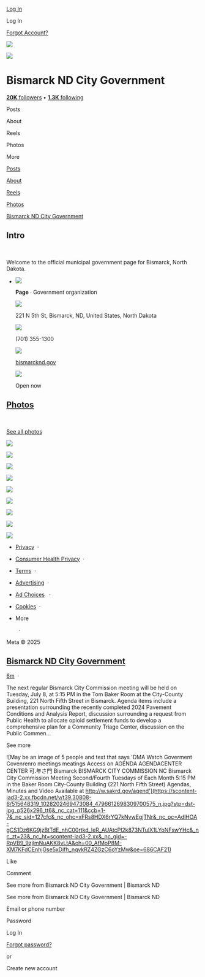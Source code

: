 [Log In](https://www.facebook.com/login/device-based/regular/login/?login_attempt=1&next=https%3A%2F%2Fwww.facebook.com%2FBismarckNDGov)

Log In

[Forgot Account?](https://www.facebook.com/recover/initiate?ars=royal_blue_bar)

![](https://scontent-iad3-1.xx.fbcdn.net/v/t39.30808-6/489769365_965734705719861_765719641511442996_n.jpg?stp=cp6_dst-jpg_fb50_s320x320_tt6&_nc_cat=104&ccb=1-7&_nc_sid=cc71e4&_nc_ohc=h0_oq0wXS1EQ7kNvwFjxtvO&_nc_oc=AdmfVoewuejgioYMc-A_DqiAxGpudRUzlzSfUBjJ9aCis03UfY9B1xIncYw1SDLbnkY&_nc_zt=23&_nc_ht=scontent-iad3-1.xx&_nc_gid=3pu6Xc4fIOBw_pZ1QyyImw&oh=00_AfMORp6KWVlxLy8fw34myyE7xT79MxF27kWWMk-vRjo-7Q&oe=686CBB5C)

![](https://scontent-iad3-1.xx.fbcdn.net/v/t39.30808-6/489769365_965734705719861_765719641511442996_n.jpg?stp=cp6_dst-jpg_s960x960_tt6&_nc_cat=104&ccb=1-7&_nc_sid=cc71e4&_nc_ohc=h0_oq0wXS1EQ7kNvwFjxtvO&_nc_oc=AdmfVoewuejgioYMc-A_DqiAxGpudRUzlzSfUBjJ9aCis03UfY9B1xIncYw1SDLbnkY&_nc_zt=23&_nc_ht=scontent-iad3-1.xx&_nc_gid=3pu6Xc4fIOBw_pZ1QyyImw&oh=00_AfNyiXznJnenHcbx2M4e7kBu-OJhWLXqwzLj4R2_Df4Idw&oe=686CBB5C)

# Bismarck ND City Government

[**20K** followers](https://www.facebook.com/BismarckNDGov/followers) • [**1.3K** following](https://www.facebook.com/BismarckNDGov/following)

Posts

About

Reels

Photos

More

[Posts](https://www.bismarcknd.gov/BismarckNDGov)

[About](https://www.facebook.com/BismarckNDGov/about)

[Reels](https://www.facebook.com/BismarckNDGov/reels_tab)

[Photos](https://www.facebook.com/BismarckNDGov/photos)

[Bismarck ND City Government](https://www.facebook.com/BismarckNDGov)

## Intro

 

Welcome to the official municipal government page for Bismarck, North Dakota.

- ![](https://static.xx.fbcdn.net/rsrc.php/v4/ye/r/4PEEs7qlhJk.png)
  
  **Page** · Government organization
  
  ![](https://static.xx.fbcdn.net/rsrc.php/v4/yW/r/8k_Y-oVxbuU.png)
  
  221 N 5th St, Bismarck, ND, United States, North Dakota
  
  ![](https://static.xx.fbcdn.net/rsrc.php/v4/yT/r/Dc7-7AgwkwS.png)
  
  (701) 355-1300
  
  ![](https://static.xx.fbcdn.net/rsrc.php/v4/y3/r/BQdeC67wT9z.png)
  
  [bismarcknd.gov](https://l.facebook.com/l.php?u=http%3A%2F%2Fwww.bismarcknd.gov%2F&h=AT1hdjAHkxXGM9HHmg8kCpvR1fOOt2g5RLKCVVg6dZDI3iGYCFy2a2pQTpO-6hMw18b_PldkzHRMQn677zSMwpjtCuYqwFOTzkc2WxB-l6dKy5Y9nt2wBeEaiLK3npYKrgMBuVvNfeY--Q)
  
  ![](https://static.xx.fbcdn.net/rsrc.php/v4/yE/r/mp_faH0qhrY.png)
  
  Open now

## [Photos](https://www.facebook.com/BismarckNDGov/photos)

 

[See all photos](https://www.facebook.com/BismarckNDGov/photos)

![](https://scontent-iad3-1.xx.fbcdn.net/v/t39.30808-6/503578338_3100796096763311_5452075612650651828_n.jpg?stp=c342.0.1365.1365a_dst-jpg_s160x160_tt6&_nc_cat=101&ccb=1-7&_nc_sid=3b8ee0&_nc_ohc=en3AY_ZIroQQ7kNvwFMzXmu&_nc_oc=Adlgti6Ku4-ZNPG3Y9ToadNSfC0KaV11-tGvXVfuqjZoOGWdVqqYNzZUNx_g0MPWeBU&_nc_zt=23&_nc_ht=scontent-iad3-1.xx&_nc_gid=dG-HLRCo3x3JBNZ-3DGoEw&oh=00_AfMmWx3pQwNedxaC1c-WAMWa-idaBmLeFqixjEBZrcUX5A&oe=686CA52F)

![](https://scontent-iad3-1.xx.fbcdn.net/v/t39.30808-6/510794465_10069188409785702_3775720824010975575_n.jpg?stp=c424.0.1200.1200a_dst-jpg_s160x160_tt6&_nc_cat=102&ccb=1-7&_nc_sid=09d16d&_nc_ohc=LcQXBmwxBz8Q7kNvwHFA_ln&_nc_oc=AdlbtaBULGOtgW4nQY34Cc2_WFh_0zS2x_9oBZ12LND5HzwQcPwRzq_ONTgqkZzdmwY&_nc_zt=23&_nc_ht=scontent-iad3-1.xx&_nc_gid=dG-HLRCo3x3JBNZ-3DGoEw&oh=00_AfM06pCKt91wULkP-k1iP1U9SyX1wAcnXp-Y3_xy_iE4XA&oe=686CB79D)

![](https://scontent-iad3-1.xx.fbcdn.net/v/t39.30808-6/465234002_8844326292284104_3988286301219058992_n.jpg?stp=c330.0.1389.1389a_dst-jpg_s160x160_tt6&_nc_cat=102&ccb=1-7&_nc_sid=09d16d&_nc_ohc=z3NI9xTsHykQ7kNvwE-ZFCk&_nc_oc=Adn4ZSrNuGOwFA4-9BIGUOQ923ULeGdAQ4Ozm4YK-N0IOxFoyHVoVgeNYnp7GeDAUm0&_nc_zt=23&_nc_ht=scontent-iad3-1.xx&_nc_gid=dG-HLRCo3x3JBNZ-3DGoEw&oh=00_AfNMpEtFmD_RQfRUt_Yohiw5-6JW5zcqIez5oqIy4QzxmQ&oe=686CC271)

![](https://scontent-iad3-2.xx.fbcdn.net/v/t39.30808-6/465271040_8844326305617436_3885236114917700593_n.jpg?stp=c168.0.473.473a_dst-jpg_s160x160_tt6&_nc_cat=105&ccb=1-7&_nc_sid=09d16d&_nc_ohc=fYHSqDSvOFkQ7kNvwHXpyjS&_nc_oc=AdmTEZ1JghJH0ua1B3zajRCrVIbcUO8jqiwPYir9WG2becaEviIhOKPVYR3iPfbDCJc&_nc_zt=23&_nc_ht=scontent-iad3-2.xx&_nc_gid=dG-HLRCo3x3JBNZ-3DGoEw&oh=00_AfN407wo2jl6xH1s4k23-m6gXlt9Qt4KiKk9ZOSn_LByDw&oe=686CDB75)

![](https://scontent-iad3-1.xx.fbcdn.net/v/t39.30808-6/485051060_950389687254363_4266304516167550178_n.jpg?stp=c448.0.1152.1152a_cp6_dst-jpg_s160x160_tt6&_nc_cat=104&ccb=1-7&_nc_sid=30a509&_nc_ohc=27eGQjf32H0Q7kNvwGBf_ES&_nc_oc=AdnpJ3C_ERkLeeGunZaGxOqpou1wTb-6mTfYBNu4U-cWcVewhk8CVZqWjjtjxVjl0OQ&_nc_zt=23&_nc_ht=scontent-iad3-1.xx&_nc_gid=dG-HLRCo3x3JBNZ-3DGoEw&oh=00_AfN3NqtuU6xJC8IjL8Y5_QJsFKoaFKRGut7yFBG7MveCEA&oe=686CD091)

![](https://scontent-iad3-1.xx.fbcdn.net/v/t39.30808-6/481952706_942509658042366_5629412936580839569_n.jpg?stp=c256.0.1536.1536a_cp6_dst-jpg_s160x160_tt6&_nc_cat=108&ccb=1-7&_nc_sid=30a509&_nc_ohc=MzZfz2OipFEQ7kNvwEHzGom&_nc_oc=Adkw2b0s07RAZqka9Q8bS6MSkjNTX3-5Ra0iqxkDWhyt6ksC7GekoOBItkaJdpu9r3E&_nc_zt=23&_nc_ht=scontent-iad3-1.xx&_nc_gid=dG-HLRCo3x3JBNZ-3DGoEw&oh=00_AfPBk6Cv-3Q9aHjqaM67STFJGKEKa5p3iQSl5fRvQjWGbA&oe=686CA795)

![](https://scontent-iad3-1.xx.fbcdn.net/v/t39.30808-6/481151132_938946511732014_5229764177420198522_n.jpg?stp=c448.0.1152.1152a_cp6_dst-jpg_s160x160_tt6&_nc_cat=104&ccb=1-7&_nc_sid=30a509&_nc_ohc=TqDmHKKMpAgQ7kNvwGAj1m7&_nc_oc=AdnWGu0H_uZ4fAZ-QDuQBVAIT13sj4NiOfxXHR6KLhmx-SIra733SSV7_XxjCi8_cH0&_nc_zt=23&_nc_ht=scontent-iad3-1.xx&_nc_gid=dG-HLRCo3x3JBNZ-3DGoEw&oh=00_AfMGQgAAie0yQXQVBtVSym2Q1J61lv_DuEzgX1wP7FkoKw&oe=686CDBC9)

![](https://scontent-iad3-2.xx.fbcdn.net/v/t39.30808-6/481181640_938544041772261_7827136368121536740_n.jpg?stp=c448.0.1152.1152a_cp6_dst-jpg_s160x160_tt6&_nc_cat=100&ccb=1-7&_nc_sid=30a509&_nc_ohc=qkgiR9hPdHAQ7kNvwFq7oWM&_nc_oc=AdllwPAN9neBjcxBpeuJ4sgnYNZUr_EFKdNsmXcHFw_5xdCJcZAU0ka_1dxNHGux0Pg&_nc_zt=23&_nc_ht=scontent-iad3-2.xx&_nc_gid=dG-HLRCo3x3JBNZ-3DGoEw&oh=00_AfNZelwj6kFa0xc6KHuPPA5rgscRPhX2dJYKHWwpIeExAw&oe=686CB1D6)

![](https://scontent-iad3-1.xx.fbcdn.net/v/t39.30808-6/481144139_938539931772672_6885206594105854701_n.jpg?stp=c256.0.1536.1536a_cp6_dst-jpg_s160x160_tt6&_nc_cat=104&ccb=1-7&_nc_sid=30a509&_nc_ohc=05SfVXC7i40Q7kNvwHaNmMi&_nc_oc=Adka8i6kI97KYL_ZvMX0O4pC2DvhKcqY1vjyAXexd70USOpUQn_Ujv9g4kc4EYJpgaA&_nc_zt=23&_nc_ht=scontent-iad3-1.xx&_nc_gid=dG-HLRCo3x3JBNZ-3DGoEw&oh=00_AfN3xr_WXBJNTdjYt0-LhBx9VRBkKJtUV2zK4Y1Efo3y1A&oe=686CCAFB)

- [Privacy](https://www.bismarcknd.gov/privacy/policy/?entry_point=comet_dropdown)  ·
- [Consumer Health Privacy](https://www.bismarcknd.gov/privacy/policies/health)  ·
- [Terms](https://www.bismarcknd.gov/policies?ref=pf)  ·
- [Advertising](https://www.bismarcknd.gov/business)  ·
- [Ad Choices](https://www.bismarcknd.gov/help/568137493302217)   ·
- [Cookies](https://www.bismarcknd.gov/policies/cookies)  ·
- More
  
    ·

Meta © 2025

## [**Bismarck ND City Government**](https://www.facebook.com/BismarckNDGov?__cft__%5B0%5D=AZVt_WWAeJsjoyZXSjAQEuNlubS-_gDY89mLnejniWVKX3nx5g3t9d6h0HuFqiNjbHpXGolbYbBvQ7H_2PEJFM-wJu7BicuQtGm0IP06GVBdE9HuVJxPuxptZiLAOCIu0gsuie2HO01WoT6LSDmM3m35ITkB-Ssb4oz07bjsFbpNiKCTKA1KCRULDkN3xSNPWn2YunD-SQYzy9dZj4gGTsYh&__tn__=-UC%2CP-R)

[6m](https://www.facebook.com/BismarckNDGov/posts/pfbid0okd2BcDwJbxGjqiqJk9kYRUWY1wwEu69Wm2Vtom1dRCkHrVkvSg6Mb9ZgY9jbA9rl?__cft__%5B0%5D=AZVt_WWAeJsjoyZXSjAQEuNlubS-_gDY89mLnejniWVKX3nx5g3t9d6h0HuFqiNjbHpXGolbYbBvQ7H_2PEJFM-wJu7BicuQtGm0IP06GVBdE9HuVJxPuxptZiLAOCIu0gsuie2HO01WoT6LSDmM3m35ITkB-Ssb4oz07bjsFbpNiKCTKA1KCRULDkN3xSNPWn2YunD-SQYzy9dZj4gGTsYh&__tn__=%2CO%2CP-R)  ·

The next regular Bismarck City Commission meeting will be held on Tuesday, July 8, at 5:15 PM in the Tom Baker Room at the City-County Building, 221 North Fifth Street in Bismarck. Agenda items include a presentation surrounding the recently completed 2024 Pavement Conditions and Analysis Report, discussion surrounding a request from Public Health to allocate opioid settlement funds to develop a comprehensive plan for a Community Triage Center, discussion on the Public Commen…

See more

![May be an image of 5 people and text that says 'DMA Watch Goverment Covenrenro meetings meatings Access on AGENDA AGENDACENTER CENTER 可.年さ門 Bismarck BISMARCK CITY COMMISSION NC Bismarck City Commission Meeting Second/Fourth Tuesdays of Each Month 5:15 PM in the Baker Room City-County Building (221 North Fifth Street) Agendas, Minutes and Video Available at http://w.sakrd.gov/agend'](https://scontent-iad3-2.xx.fbcdn.net/v/t39.30808-6/515648319_1028202469473084_4796612698309700575_n.jpg?stp=dst-jpg_p526x296_tt6&_nc_cat=111&ccb=1-7&_nc_sid=127cfc&_nc_ohc=xFRs8HDX6rYQ7kNvwEgjTNr&_nc_oc=AdlHOA-gCS1Dz6KG9jzBtTdE_nhC00rtkd_leR_AUAtcPl2k873NTulX1LYoNFswYHc&_nc_zt=23&_nc_ht=scontent-iad3-2.xx&_nc_gid=-RpVB9_9zjlmNuAKK8vLtA&oh=00_AfMoP8M-XM7KFdCEnhjGse5xDifh_nqvkRZ4ZGzC6oYzMw&oe=686CAF21)

Like

Comment

See more from Bismarck ND City Government | Bismarck ND

See more from Bismarck ND City Government | Bismarck ND

Email or phone number

Password

Log In

[Forgot password?](https://www.facebook.com/recover/initiate?ars=royal_blue_bar)

or

Create new account